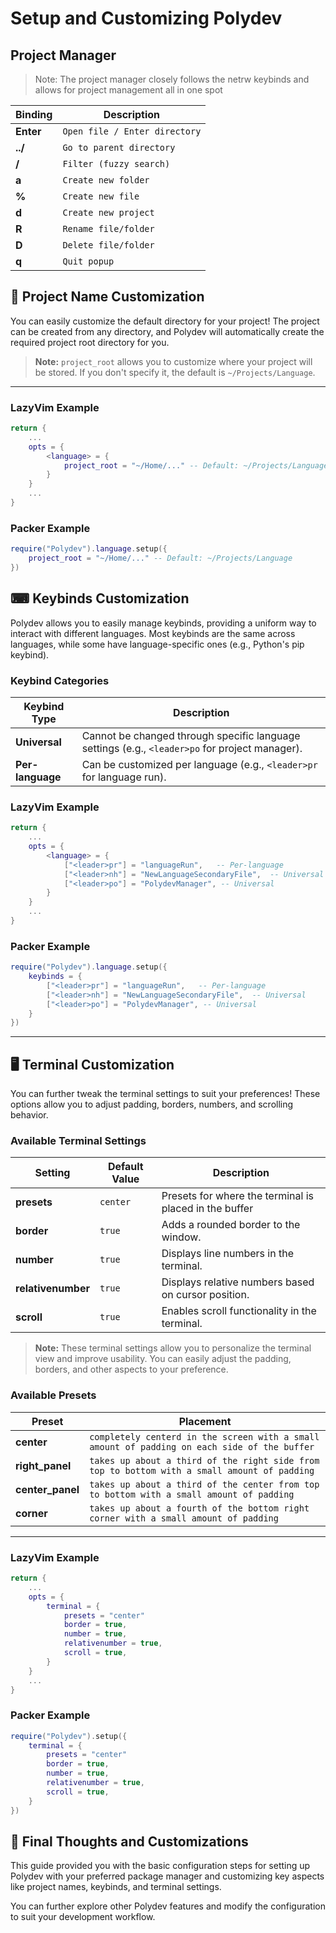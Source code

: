 # Setup and Customizing Polydev

## Project Manager
> Note: The project manager closely follows the netrw keybinds and allows for project management all in one spot

| Binding          | Description   |
|------------------|-----------------|
| **Enter** | `Open file / Enter directory` |
| **../** | `Go to parent directory` |
| **/**    | `Filter (fuzzy search)` |
| **a**    | `Create new folder` |
| **%**    | `Create new file` |
| **d**    | `Create new project` |
| **R**    | `Rename file/folder` |
| **D**    | `Delete file/folder` |
| **q**    | `Quit popup` |

## 🔧 Project Name Customization
You can easily customize the default directory for your project! The project can be created from any directory, and Polydev will automatically create the required project root directory for you.

> **Note:** `project_root` allows you to customize where your project will be stored. If you don't specify it, the default is `~/Projects/Language`.

---
### LazyVim Example

```lua
return {
    ...
    opts = {
        <language> = {
            project_root = "~/Home/..." -- Default: ~/Projects/Language
        }
    }
    ...
}
```

### Packer Example

```lua
require("Polydev").language.setup({
    project_root = "~/Home/..." -- Default: ~/Projects/Language
})
```

## ⌨ Keybinds Customization
Polydev allows you to easily manage keybinds, providing a uniform way to interact with different languages. Most keybinds are the same across languages, while some have language-specific ones (e.g., Python's pip keybind).

### Keybind Categories
| Keybind Type      | Description                                      |
|-------------------|--------------------------------------------------|
| **Universal**     | Cannot be changed through specific language settings (e.g., `<leader>po` for project manager). |
| **Per-language**  | Can be customized per language (e.g., `<leader>pr` for language run). |

### LazyVim Example

```lua
return {
    ...
    opts = {
        <language> = {
            ["<leader>pr"] = "languageRun",   -- Per-language
            ["<leader>nh"] = "NewLanguageSecondaryFile",  -- Universal
            ["<leader>po"] = "PolydevManager", -- Universal
        }
    }
    ...
}
```

### Packer Example

```lua
require("Polydev").language.setup({
    keybinds = {
        ["<leader>pr"] = "languageRun",   -- Per-language
        ["<leader>nh"] = "NewLanguageSecondaryFile",  -- Universal
        ["<leader>po"] = "PolydevManager", -- Universal
    }
})
```

---

## 🖥 Terminal Customization
You can further tweak the terminal settings to suit your preferences! These options allow you to adjust padding, borders, numbers, and scrolling behavior.

### Available Terminal Settings
| Setting          | Default Value   | Description                                             |
|------------------|-----------------|---------------------------------------------------------|
| **presets**       | `center`      | Presets for where the terminal is placed in the buffer  |
| **border**        | `true`          | Adds a rounded border to the window.                    |
| **number**        | `true`          | Displays line numbers in the terminal.                  |
| **relativenumber**| `true`          | Displays relative numbers based on cursor position.     |
| **scroll**        | `true`          | Enables scroll functionality in the terminal.           |

> **Note:** These terminal settings allow you to personalize the terminal view and improve usability. You can easily adjust the padding, borders, and other aspects to your preference.

### Available Presets
| Preset | Placement |
|--------|-----------|
| **center** | `completely centerd in the screen with a small amount of padding on each side of the buffer` |
| **right_panel** | `takes up about a third of the right side from top to bottom with a small amount of padding` |
| **center_panel** | `takes up about a third of the center from top to bottom with a small amount of padding` |
| **corner** | `takes up about a fourth of the bottom right corner with a small amount of padding` |

---
### LazyVim Example

```lua
return {
    ...
    opts = {
        terminal = {
            presets = "center"
            border = true,
            number = true,
            relativenumber = true,
            scroll = true,
        }
    }
    ...
}
```

### Packer Example

```lua
require("Polydev").setup({
    terminal = {
        presets = "center"
        border = true,
        number = true,
        relativenumber = true,
        scroll = true,
    }
})
```

## 🚀 Final Thoughts and Customizations
This guide provided you with the basic configuration steps for setting up Polydev with your preferred package manager and customizing key aspects like project names, keybinds, and terminal settings.

You can further explore other Polydev features and modify the configuration to suit your development workflow.
